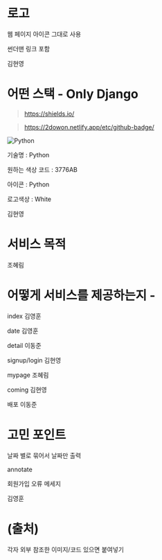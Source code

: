 # 로고

웹 페이지 아이콘 그대로 사용

썬더맨 링크 포함

김현영



# 어떤 스택 - Only Django

> https://shields.io/

> https://2dowon.netlify.app/etc/github-badge/

<img alt="Python" src ="https://img.shields.io/badge/Python-3776AB.svg?&style=for-the-badge&logo=Python&logoColor=white"/>

기술명 : Python

원하는 색상 코드 : 3776AB

아이콘 : Python

로고색상 : White

김현영



# 서비스 목적

조혜림



# 어떻게 서비스를 제공하는지 - 

index 김영훈

date 김영훈

detail 이동준

signup/login 김현영

mypage 조혜림

coming 김현영

배포 이동준



# 고민 포인트

날짜 별로 묶어서 날짜만 출력

annotate

회원가입 오류 메세지

김영훈



# (출처)

각자 외부 참조한 이미지/코드 있으면 붙여넣기
